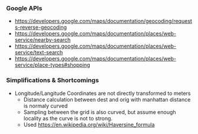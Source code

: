 ### Google APIs
- https://developers.google.com/maps/documentation/geocoding/requests-reverse-geocoding
- https://developers.google.com/maps/documentation/places/web-service/nearby-search
- https://developers.google.com/maps/documentation/places/web-service/text-search
- https://developers.google.com/maps/documentation/places/web-service/place-types#shopping

### Simplifications & Shortcomings
- Longitude/Langitude Coordinates are not directly transformed to meters
  - Distance calculation between dest and orig with manhattan distance is normaly curved
  - Sampling between the grid is also curved, but assume enough locality as the curve is not to strong.
  - Used https://en.wikipedia.org/wiki/Haversine_formula

